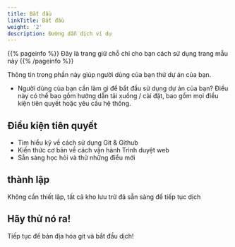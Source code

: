 ```yaml
---
title: Bắt đầu
linkTitle: Bắt đầu
weight: '2'
description: Đường dẫn dịch ví dụ
---
```


{{% pageinfo %}} Đây là trang giữ chỗ chỉ cho bạn cách sử dụng trang mẫu này {{% /pageinfo %}}

Thông tin trong phần này giúp người dùng của bạn thử dự án của bạn.

- Người dùng của bạn cần làm gì để bắt đầu sử dụng dự án của bạn? Điều này có thể bao gồm hướng dẫn tải xuống / cài đặt, bao gồm mọi điều kiện tiên quyết hoặc yêu cầu hệ thống.

## Điều kiện tiên quyết

- Tìm hiểu kỹ về cách sử dụng Git &amp; Github
- Kiến thức cơ bản về cách vận hành Trình duyệt web
- Sẵn sàng học hỏi và thử những điều mới

## thành lập

Không cần thiết lập, tất cả kho lưu trữ đã sẵn sàng để tiếp tục dịch

## Hãy thử nó ra!

Tiếp tục để bản địa hóa git và bắt đầu dịch!
